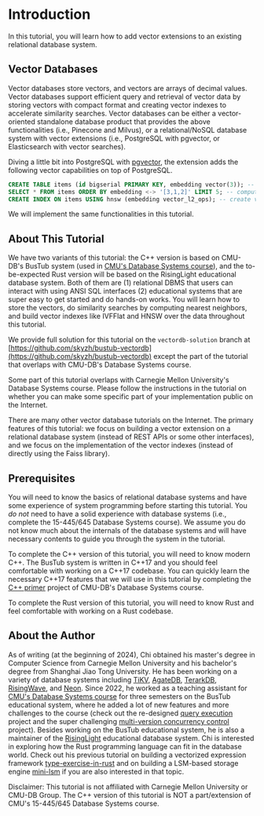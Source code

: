 # Introduction

In this tutorial, you will learn how to add vector extensions to an existing relational database system.

## Vector Databases

Vector databases store vectors, and vectors are arrays of decimal values. Vector databases support efficient query and retrieval of vector data by storing vectors with compact format and creating vector indexes to accelerate similarity searches. Vector databases can be either a vector-oriented standalone database product that provides the above functionalities (i.e., Pinecone and Milvus), or a relational/NoSQL database system with vector extensions (i.e., PostgreSQL with pgvector, or Elasticsearch with vector searches).

Diving a little bit into PostgreSQL with [pgvector](https://github.com/pgvector/pgvector), the extension adds the following vector capabilities on top of PostgreSQL.

```sql
CREATE TABLE items (id bigserial PRIMARY KEY, embedding vector(3)); -- vector type
SELECT * FROM items ORDER BY embedding <-> '[3,1,2]' LIMIT 5; -- computing nearest neighbors
CREATE INDEX ON items USING hnsw (embedding vector_l2_ops); -- create vector indexes
```

We will implement the same functionalities in this tutorial.

## About This Tutorial

We have two variants of this tutorial: the C++ version is based on CMU-DB's BusTub system (used in [CMU's Database Systems course](https://15445.courses.cs.cmu)), and the to-be-expected Rust version will be based on the RisingLight educational database system. Both of them are (1) relational DBMS that users can interact with using ANSI SQL interfaces (2) educational systems that are super easy to get started and do hands-on works. You will learn how to store the vectors, do similarity searches by computing nearest neighbors, and build vector indexes like IVFFlat and HNSW over the data throughout this tutorial.

We provide full solution for this tutorial on the `vectordb-solution` branch at [https://github.com/skyzh/bustub-vectordb](https://github.com/skyzh/bustub-vectordb) except the part of the tutorial that overlaps with CMU-DB's Database Systems course.

<div class="warning">

Some part of this tutorial overlaps with Carnegie Mellon University's Database Systems course. Please follow the instructions in the tutorial on whether you can make some specific part of your implementation public on the Internet.

</div>

There are many other vector database tutorials on the Internet. The primary features of this tutorial: we focus on building a vector extension on a relational database system (instead of REST APIs or some other interfaces), and we focus on the implementation of the vector indexes (instead of directly using the Faiss library).

## Prerequisites

You will need to know the basics of relational database systems and have some experience of system programming before starting this tutorial. You *do not* need to have a solid experience with database systems (i.e., complete the 15-445/645 Database Systems course). We assume you do not know much about the internals of the database systems and will have necessary contents to guide you through the system in the tutorial.

To complete the C++ version of this tutorial, you will need to know modern C++. The BusTub system is written in C++17 and you should feel comfortable with working on a C++17 codebase. You can quickly learn the necessary C++17 features that we will use in this tutorial by completing the [C++ primer](https://15445.courses.cs.cmu.edu/fall2023/project0/) project of CMU-DB's Database Systems course.

To complete the Rust version of this tutorial, you will need to know Rust and feel comfortable with working on a Rust codebase.

## About the Author

As of writing (at the beginning of 2024), Chi obtained his master's degree in Computer Science from Carnegie Mellon University and his bachelor's degree from Shanghai Jiao Tong University. He has been working on a variety of database systems including [TiKV][db1], [AgateDB][db2], [TerarkDB][db3], [RisingWave][db4], and [Neon][db5]. Since 2022, he worked as a teaching assistant for [CMU's Database Systems course](https://15445.courses.cs.cmu) for three semesters on the BusTub educational system, where he added a lot of new features and more challenges to the course (check out the re-designed [query execution](https://15445.courses.cs.cmu.edu/fall2022/project3/) project and the super challenging [multi-version concurrency control](https://15445.courses.cs.cmu.edu/fall2023/project4/) project). Besides working on the BusTub educational system, he is also a maintainer of the [RisingLight](https://github.com/risinglightdb/risinglight) educational database system. Chi is interested in exploring how the Rust programming language can fit in the database world. Check out his previous tutorial on building a vectorized expression framework [type-exercise-in-rust](https://github.com/skyzh/type-exercise-in-rust) and on building a LSM-based storage engine [mini-lsm](https://github.com/skyzh/mini-lsm) if you are also interested in that topic.

[db1]: https://github.com/tikv/tikv
[db2]: https://github.com/tikv/agatedb
[db3]: https://github.com/bytedance/terarkdb
[db4]: https://github.com/risingwavelabs/risingwave
[db5]: https://github.com/neondatabase/neon


<div class="warning">

Disclaimer: This tutorial is not affiliated with Carnegie Mellon University or CMU-DB Group. The C++ version of this tutorial is NOT a part/extension of CMU's 15-445/645 Database Systems course.

</div>
